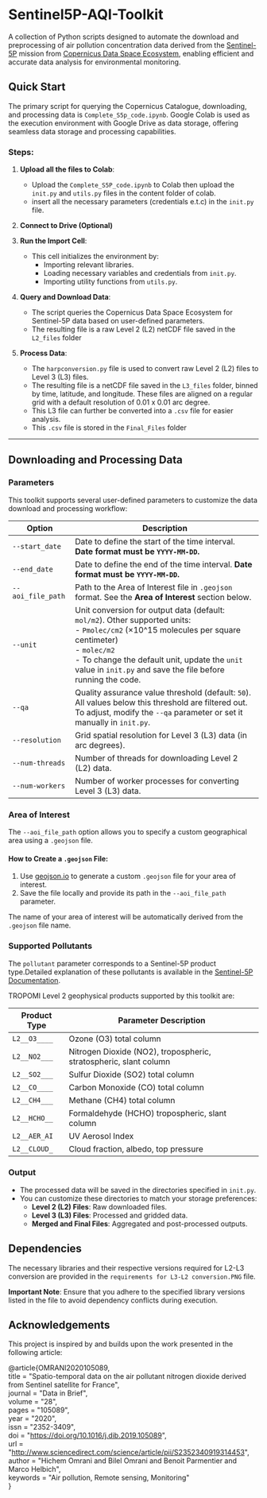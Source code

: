 
# Sentinel5P-AQI-Toolkit

A collection of Python scripts designed to automate the download and preprocessing of air pollution concentration data derived from the [Sentinel-5P](https://www.esa.int/Applications/Observing_the_Earth/Copernicus/Sentinel-5P) mission from [Copernicus Data Space Ecosystem](https://dataspace.copernicus.eu/), enabling efficient and accurate data analysis for environmental monitoring.

## Quick Start
The primary script for querying the Copernicus Catalogue, downloading, and processing data is `Complete_S5p_code.ipynb`. Google Colab is used as the execution environment with Google Drive as data storage, offering seamless data storage and processing capabilities.

### Steps:

1. **Upload all the files to Colab**:
   - Upload the `Complete_S5P_code.ipynb` to Colab then upload the `init.py` and `utils.py` files in the content folder of colab.
   - insert all the necessary parameters (credentials e.t.c) in the `init.py` file.

2. **Connect to Drive (Optional)**

3. **Run the Import Cell**:
   - This cell initializes the environment by:
     - Importing relevant libraries.
     - Loading necessary variables and credentials from `init.py`.
     - Importing utility functions from `utils.py`.

4. **Query and Download Data**:
   - The script queries the Copernicus Data Space Ecosystem for Sentinel-5P data based on user-defined parameters.
   - The resulting file is a raw Level 2 (L2) netCDF file saved in the `L2_files` folder

5. **Process Data**:
   - The `harpconversion.py` file is used to convert raw Level 2 (L2) files to Level 3 (L3) files. 
   - The resulting file is a netCDF file saved in the `L3_files` folder, binned by time, latitude, and longitude. These files are aligned on a regular grid with a default resolution of 0.01 x 0.01 arc degree.
   - This L3 file can further be converted into a `.csv` file for easier analysis.
   - This `.csv` file is stored in the `Final_Files` folder

---

## Downloading and Processing Data

### Parameters
This toolkit supports several user-defined parameters to customize the data download and processing workflow:

| Option              | Description                                                     |
|---------------------|-----------------------------------------------------------------|
| `--start_date`      | Date to define the start of the time interval. **Date format must be `YYYY-MM-DD`.** |
| `--end_date`        | Date to define the end of the time interval. **Date format must be `YYYY-MM-DD`.** |
| `--aoi_file_path`   | Path to the Area of Interest file in `.geojson` format. See the **Area of Interest** section below. |
| `--unit`            | Unit conversion for output data (default: `mol/m2`). Other supported units: <br> - `Pmolec/cm2` (×10^15 molecules per square centimeter) <br> - `molec/m2` <br> - To change the default unit, update the `unit` value in `init.py` and save the file before running the code. |
| `--qa`              | Quality assurance value threshold (default: `50`). All values below this threshold are filtered out. To adjust, modify the `--qa` parameter or set it manually in `init.py`. |
| `--resolution`      | Grid spatial resolution for Level 3 (L3) data (in arc degrees). |
| `--num-threads`     | Number of threads for downloading Level 2 (L2) data.             |
| `--num-workers`     | Number of worker processes for converting Level 3 (L3) data.     |

### Area of Interest
The `--aoi_file_path` option allows you to specify a custom geographical area using a `.geojson` file. 

#### How to Create a `.geojson` File:
1. Use [geojson.io](https://geojson.io) to generate a custom `.geojson` file for your area of interest.
2. Save the file locally and provide its path in the `--aoi_file_path` parameter.

The name of your area of interest will be automatically derived from the `.geojson` file name.

### Supported Pollutants
The `pollutant` parameter corresponds to a Sentinel-5P product type.Detailed explanation of these pollutants is available in the [Sentinel-5P Documentation](https://documentation.dataspace.copernicus.eu/Data/SentinelMissions/Sentinel5P.html).

TROPOMI Level 2 geophysical products supported by this toolkit are:

| Product Type | Parameter Description                                       |
|--------------|-------------------------------------------------------------|
| `L2__O3____` | Ozone (O3) total column                                     |
| `L2__NO2___` | Nitrogen Dioxide (NO2), tropospheric, stratospheric, slant column |
| `L2__SO2___` | Sulfur Dioxide (SO2) total column                           |
| `L2__CO____` | Carbon Monoxide (CO) total column                           |
| `L2__CH4___` | Methane (CH4) total column                                  |
| `L2__HCHO__` | Formaldehyde (HCHO) tropospheric, slant column              |
| `L2__AER_AI` | UV Aerosol Index                                            |
| `L2__CLOUD_` | Cloud fraction, albedo, top pressure                        |

### Output
- The processed data will be saved in the directories specified in `init.py`.
- You can customize these directories to match your storage preferences:
  - **Level 2 (L2) Files**: Raw downloaded files.
  - **Level 3 (L3) Files**: Processed and gridded data.
  - **Merged and Final Files**: Aggregated and post-processed outputs.

## Dependencies
The necessary libraries and their respective versions required for L2-L3 conversion are provided in the `requirements for L3-L2 conversion.PNG` file. 

**Important Note**: Ensure that you adhere to the specified library versions listed in the file to avoid dependency conflicts during execution.


## Acknowledgements

This project is inspired by and builds upon the work presented in the following article:

@article{OMRANI2020105089,  
  title = "Spatio-temporal data on the air pollutant nitrogen dioxide derived from Sentinel satellite for France",  
  journal = "Data in Brief",  
  volume = "28",  
  pages = "105089",  
  year = "2020",  
  issn = "2352-3409",  
  doi = "https://doi.org/10.1016/j.dib.2019.105089",  
  url = "http://www.sciencedirect.com/science/article/pii/S2352340919314453",  
  author = "Hichem Omrani and Bilel Omrani and Benoit Parmentier and Marco Helbich",  
  keywords = "Air pollution, Remote sensing, Monitoring"  
}
